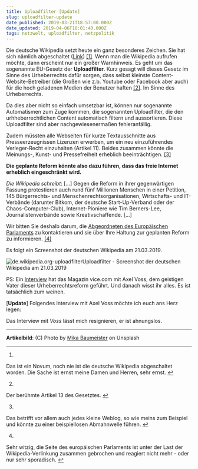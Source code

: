 ```yaml
---
title: Uploadfilter [Update]
slug: uploadfilter-update
date_published: 2019-03-21T18:57:00.000Z
date_updated: 2019-04-06T18:01:40.000Z
tags: netzwelt, uploadfilter, netzpolitik
---
```


Die deutsche Wikipedia setzt heute ein ganz besonderes Zeichen. Sie hat sich nämlich abgeschaltet ([Link](https://de.wikipedia.org/wiki/Wikipedia:Hauptseite)) [[1]](#fn1). Wenn man die Wikipedia aufrufen möchte, dann erscheint nur ein großer Warnhinweis. Es geht um das sogenannte EU-Gesetz der **Uploadfilter**. Kurz gesagt will dieses Gesetz im Sinne des Urheberrechts dafür sorgen, dass selbst kleinste Content-Website-Betreiber (die Großen wie z.b. Youtube oder Facebook aber auch) für die hoch geladenen Medien der Benutzer haften [[2]](#fn2). Im Sinne des Urheberrechts. 

Da dies aber nicht so einfach umsetzbar ist, können nur sogenannte Automatismen zum Zuge kommen, die sogenannten Uploadfilter, die den urhheberrechtlichen Content automatisch filtern und aussortieren. Diese Uploadfilter sind aber nachgewiesenermaßen fehleranfällig.

Zudem müssten alle Webseiten für kurze Textausschnitte aus Presseerzeugnissen Lizenzen erwerben, um ein neu einzuführendes Verleger-Recht einzuhalten (Artikel 11). Beides zusammen könnte die Meinungs-, Kunst- und Pressefreiheit erheblich beeinträchtigen. [[3]](#fn3)

**Die geplante Reform könnte also dazu führen, dass das freie Internet erheblich eingeschränkt wird.**

*Die Wikipedia schreibt*: [...] Gegen die Reform in ihrer gegenwärtigen Fassung protestieren auch rund fünf Millionen Menschen in einer Petition, 145 Bürgerrechts- und Menschenrechtsorganisationen, Wirtschafts- und IT-Verbände (darunter Bitkom, der deutsche Start-Up-Verband oder der Chaos-Computer-Club), Internet-Pioniere wie Tim Berners-Lee, Journalistenverbände sowie Kreativschaffende. [...]

Wir bitten Sie deshalb darum, die [Abgeordneten des Europäischen Parlaments](http://www.europarl.europa.eu/meps/de/home) zu kontaktieren und sie über Ihre Haltung zur geplanten Reform zu informieren. [[4]](#fn4)

Es folgt ein Screenshot der deutschen Wikipedia am 21.03.2019.

![de.wikipedia.org-uploadfilter](__GHOST_URL__/content/images/2019/04/de.wikipedia.org-uploadfilter.JPG)Uploadfilter - Screenshot der deutschen Wikipedia am 21.03.2019

PS: Ein [Interview](https://www.vice.com/de/article/vbw8zy/streit-um-uploadfilter-und-artikel13-wie-axel-voss-das-internet-sieht) hat das Magazin vice.com mit Axel Voss, dem geistigen Vater dieser Urheberrechtsreform geführt. Und danach wisst ihr alles. Es ist tatsächlich zum weinen.

[**Update**] Folgendes Interview mit Axel Voss möchte ich euch ans Herz legen:

Das Interview mit *Voss* lässt mich resignieren, er ist ahnungslos.

---

**Artikelbild**: (C) Photo by [Mika Baumeister](https://unsplash.com/photos/swELe3NvwkI?utm_source=unsplash&amp;utm_medium=referral&amp;utm_content=creditCopyText) on Unsplash

---

1. 
Das ist ein Novum, noch nie ist die deutsche Wikipedia abgeschaltet worden. Die Sache ist ernst meine Damen und Herren, sehr ernst. [↩︎](#fnref1)

2. 
Der berühmte Artikel 13 des Gesetztes. [↩︎](#fnref2)

3. 
Das betrifft vor allem auch jedes kleine Weblog, so wie meins zum Beispiel und könnte zu einer beispiellosen Abmahnwelle führen. [↩︎](#fnref3)

4. 
Sehr witzig, die Seite des europäischen Parlaments ist unter der Last der Wikipedia-Verlinkung zusammen gebrochen und reagiert nicht mehr - oder nur sehr sporadisch. [↩︎](#fnref4)
